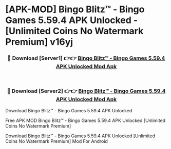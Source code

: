# [APK-MOD] Bingo Blitz™️ - Bingo Games 5.59.4 APK Unlocked - [Unlimited Coins No Watermark Premium] v16yj



<div align="center">
<h3>🔴 Download [Server1] 👉👉 <a href="https://momento.my/?title=Bingo_Blitz™️_-_Bingo_Games_5.59.4_APK_Unlocked">Bingo Blitz™️ - Bingo Games 5.59.4 APK Unlocked Mod Apk</a></h3><br>

<h3>🔴 Download [Server2] 👉👉 <a href="https://momento.my/?title=Bingo_Blitz™️_-_Bingo_Games_5.59.4_APK_Unlocked">Bingo Blitz™️ - Bingo Games 5.59.4 APK Unlocked Mod Apk</a></h3>
</div>



Download Bingo Blitz™️ - Bingo Games 5.59.4 APK Unlocked 

Free APK MOD Bingo Blitz™️ - Bingo Games 5.59.4 APK Unlocked [Unlimited Coins No Watermark Premium]

Download Bingo Blitz™️ - Bingo Games 5.59.4 APK Unlocked [Unlimited Coins No Watermark Premium] Mod For Android
